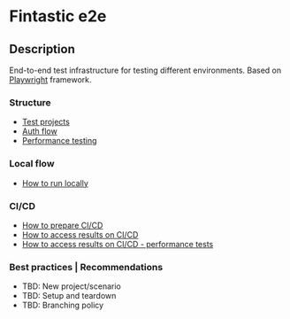 # Fintastic e2e

## Description

End-to-end test infrastructure for testing different environments. Based on [Playwright](https://playwright.dev/)
framework.

### Structure

* [Test projects](doc/projects.md)
* [Auth flow](doc/auth-flow.md)
* [Performance testing](doc/performance-testing.md)

### Local flow

* [How to run locally](doc/local-run.md)

### CI/CD

* [How to prepare CI/CD](doc/ci-cd-environments.md)
* [How to access results on CI/CD](doc/ci-cd-results.md)
* [How to access results on CI/CD - performance tests](doc/ci-cd-results-performance.md)

### Best practices | Recommendations

* TBD: New project/scenario
* TBD: Setup and teardown
* TBD: Branching policy